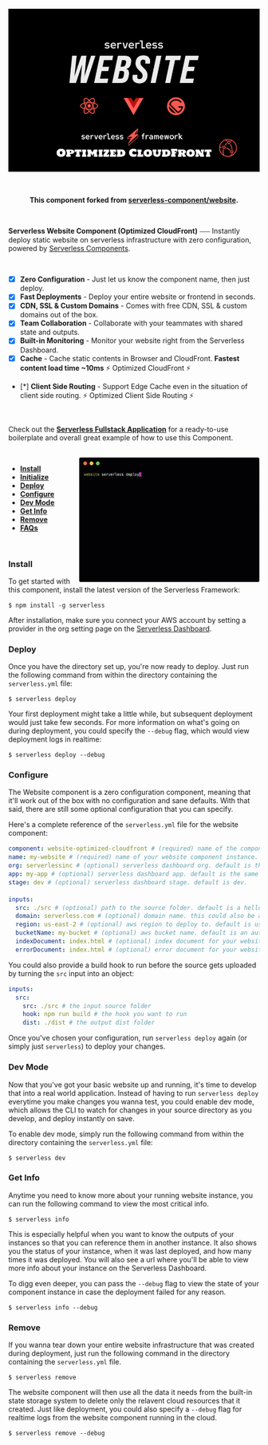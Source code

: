 [![Serverless Components](./assets/main.png)](http://serverless.com)

<br/>

<p align="center">
  <b>
    This component forked from <a href="https://github.com/serverless-components/website"> serverless-component/website</a>.
  </b>
</p>

<br/>

**Serverless Website Component (Optimized CloudFront)** ⎯⎯⎯ Instantly deploy static website on serverless infrastructure with zero configuration, powered by [Serverless Components](https://github.com/serverless/components).

<br/>

- [x] **Zero Configuration** - Just let us know the component name, then just deploy.
- [x] **Fast Deployments** - Deploy your entire website or frontend in seconds.
- [x] **CDN, SSL & Custom Domains** - Comes with free CDN, SSL & custom domains out of the box.
- [x] **Team Collaboration** - Collaborate with your teammates with shared state and outputs.
- [x] **Built-in Monitoring** - Monitor your website right from the Serverless Dashboard.
- [x] **Cache** - Cache static contents in Browser and CloudFront. **Fastest content load time ~10ms** ⚡️ Optimized CloudFront ⚡️
- [*] **Client Side Routing** - Support Edge Cache even in the situation of client side routing. ⚡️ Optimized Client Side Routing ⚡️

<br/>

Check out the **[Serverless Fullstack Application](https://github.com/serverless-components/fullstack-app)** for a ready-to-use boilerplate and overall great example of how to use this Component.

<br/>

<img src="./assets/deploy-demo.gif" height="250" align="right">

- [**Install**](#install)
- [**Initialize**](#init)
- [**Deploy**](#deploy)
- [**Configure**](#configure)
- [**Dev Mode**](#dev-mode)
- [**Get Info**](#get-info)
- [**Remove**](#remove)
- [**FAQs**](#faqs)

&nbsp;

### Install

To get started with this component, install the latest version of the Serverless Framework:

```
$ npm install -g serverless
```

After installation, make sure you connect your AWS account by setting a provider in the org setting page on the [Serverless Dashboard](https://app.serverless.com).

### Deploy

Once you have the directory set up, you're now ready to deploy. Just run the following command from within the directory containing the `serverless.yml` file:

```
$ serverless deploy
```

Your first deployment might take a little while, but subsequent deployment would just take few seconds. For more information on what's going on during deployment, you could specify the `--debug` flag, which would view deployment logs in realtime:

```
$ serverless deploy --debug
```

### Configure

The Website component is a zero configuration component, meaning that it'll work out of the box with no configuration and sane defaults. With that said, there are still some optional configuration that you can specify.

Here's a complete reference of the `serverless.yml` file for the website component:

```yml
component: website-optimized-cloudfront # (required) name of the component. In that case, it's website.
name: my-website # (required) name of your website component instance.
org: serverlessinc # (optional) serverless dashboard org. default is the first org you created during signup.
app: my-app # (optional) serverless dashboard app. default is the same as the name property.
stage: dev # (optional) serverless dashboard stage. default is dev.

inputs:
  src: ./src # (optional) path to the source folder. default is a hello world html file.
  domain: serverless.com # (optional) domain name. this could also be a subdomain.
  region: us-east-2 # (optional) aws region to deploy to. default is us-east-1.
  bucketName: my-bucket # (optional) aws bucket name. default is an auto generated name.
  indexDocument: index.html # (optional) index document for your website. default is index.html.
  errorDocument: index.html # (optional) error document for your website. default is index.html.
```

You could also provide a build hook to run before the source gets uploaded by turning the `src` input into an object:

```yml
inputs:
  src:
    src: ./src # the input source folder
    hook: npm run build # the hook you want to run
    dist: ./dist # the output dist folder
```

Once you've chosen your configuration, run `serverless deploy` again (or simply just `serverless`) to deploy your changes.

### Dev Mode

Now that you've got your basic website up and running, it's time to develop that into a real world application. Instead of having to run `serverless deploy` everytime you make changes you wanna test, you could enable dev mode, which allows the CLI to watch for changes in your source directory as you develop, and deploy instantly on save.

To enable dev mode, simply run the following command from within the directory containing the `serverless.yml` file:

```
$ serverless dev
```

### Get Info

Anytime you need to know more about your running website instance, you can run the following command to view the most critical info.

```
$ serverless info
```

This is especially helpful when you want to know the outputs of your instances so that you can reference them in another instance. It also shows you the status of your instance, when it was last deployed, and how many times it was deployed. You will also see a url where you'll be able to view more info about your instance on the Serverless Dashboard.

To digg even deeper, you can pass the `--debug` flag to view the state of your component instance in case the deployment failed for any reason.

```
$ serverless info --debug
```

### Remove

If you wanna tear down your entire website infrastructure that was created during deployment, just run the following command in the directory containing the `serverless.yml` file.

```
$ serverless remove
```

The website component will then use all the data it needs from the built-in state storage system to delete only the relavent cloud resources that it created. Just like deployment, you could also specify a `--debug` flag for realtime logs from the website component running in the cloud.

```
$ serverless remove --debug
```
